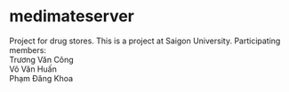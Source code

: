 # medimateserver
 
Project for drug stores. This is a project at Saigon University.
Participating members:</br>
 Trương Văn Công </br>
 Võ Văn Huấn </br>
 Phạm Đăng Khoa </br>
